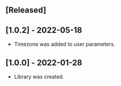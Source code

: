 ## [Released]

## [1.0.2] - 2022-05-18
- Timezone was added to user parameters.

## [1.0.0] - 2022-01-28
- Library was created.

